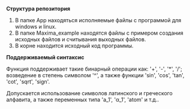 **Структура репозитория**

1. В папке App находяться исполняемые файлы с программой для windows и linux.
2. В папке Maxima_example находятся файлы с примером создания исходных файлов и считывания выходных файлов.
3. В корне находится исходный код программы.

**Поддерживаемый синтаксис**

Функция поддерживает такие бинарный операции как: '+', '-', '*', '/'; возведение в степень символом '^', а также функции 'sin', 'cos', 'tan', 'cot', 'sqrt', 'sign'. 

Допускается использование символов латинского и греческого алфавита, а также переменных типа 'a_1', 'α_1', 'atom' и т.д.. 
